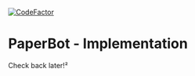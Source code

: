 [![CodeFactor](https://www.codefactor.io/repository/github/lefoutrolleur/paperbot-implementation/badge)](https://www.codefactor.io/repository/github/lefoutrolleur/paperbot-implementation)
# PaperBot - Implementation

Check back later!²
